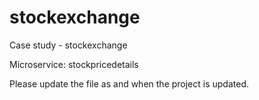 # stockexchange
Case study - stockexchange

Microservice: stockpricedetails

Please update the file as and when the project is updated.
